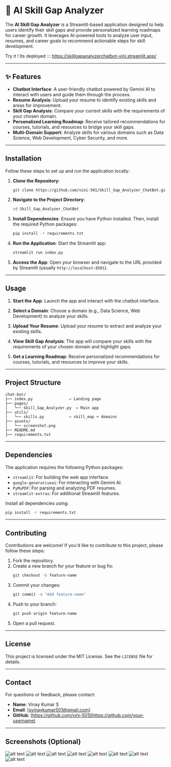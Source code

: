 # 🚀 AI Skill Gap Analyzer

The **AI Skill Gap Analyzer** is a Streamlit-based application designed to help users identify their skill gaps and provide personalized learning roadmaps for career growth. It leverages AI-powered tools to analyze user input, resumes, and career goals to recommend actionable steps for skill development.

Try it !
Its deployed ::: https://skillgapanalyzerchatbot-vini.streamlit.app/

---

## ✨ Features

- **Chatbot Interface**: A user-friendly chatbot powered by Gemini AI to interact with users and guide them through the process.
- **Resume Analysis**: Upload your resume to identify existing skills and areas for improvement.
- **Skill Gap Analysis**: Compare your current skills with the requirements of your chosen domain.
- **Personalized Learning Roadmap**: Receive tailored recommendations for courses, tutorials, and resources to bridge your skill gaps.
- **Multi-Domain Support**: Analyze skills for various domains such as Data Science, Web Development, Cyber Security, and more.

---

## Installation

Follow these steps to set up and run the application locally:

1. **Clone the Repository**:

   ```bash
   git clone https://github.com/vini-501/Skill_Gap_Analyzer_ChatBot.git
   ```

2. **Navigate to the Project Directory**:

   ```bash
   cd Skill_Gap_Analyzer_ChatBot
   ```

3. **Install Dependencies**:
   Ensure you have Python installed. Then, install the required Python packages:

   ```bash
   pip install -r requirements.txt
   ```

4. **Run the Application**:
   Start the Streamlit app:

   ```bash
   streamlit run index.py
   ```

5. **Access the App**:
   Open your browser and navigate to the URL provided by Streamlit (usually `http://localhost:8501`).

---

## Usage

1. **Start the App**:
   Launch the app and interact with the chatbot interface.
2. **Select a Domain**:
   Choose a domain (e.g., Data Science, Web Development) to analyze your skills.

3. **Upload Your Resume**:
   Upload your resume to extract and analyze your existing skills.

4. **View Skill Gap Analysis**:
   The app will compare your skills with the requirements of your chosen domain and highlight gaps.

5. **Get a Learning Roadmap**:
   Receive personalized recommendations for courses, tutorials, and resources to improve your skills.

---

## Project Structure

```
chat-bot/
├── index.py                ← Landing page
├── pages/
│   └── Skill_Gap_Analyzer.py  ← Main app
├── utils/
│   └── skills.py           ← skill_map + domains
├── assets/
│   └── screenshot.png
├── README.md
├── requirements.txt

```

---

## Dependencies

The application requires the following Python packages:

- `streamlit`: For building the web app interface.
- `google-generativeai`: For interacting with Gemini AI.
- `PyMuPDF`: For parsing and analyzing PDF resumes.
- `streamlit-extras`: For additional Streamlit features.

Install all dependencies using:

```bash
pip install -r requirements.txt
```

---

## Contributing

Contributions are welcome! If you'd like to contribute to this project, please follow these steps:

1. Fork the repository.
2. Create a new branch for your feature or bug fix:
   ```bash
   git checkout -b feature-name
   ```
3. Commit your changes:
   ```bash
   git commit -m "Add feature-name"
   ```
4. Push to your branch:
   ```bash
   git push origin feature-name
   ```
5. Open a pull request.

---

## License

This project is licensed under the MIT License. See the `LICENSE` file for details.

---

## Contact

For questions or feedback, please contact:

- **Name**: Vinay Kumar S
- **Email**: [svinaykumar501@gmail.com]
- **GitHub**: [https://github.com/vini-501](https://github.com/your-username)

---

## Screenshots (Optional)

![alt text](assets/image.png)
![alt text](assets/image-1.png)
![alt text](assets/image-2.png)
![alt text](assets/image-3.png)
![alt text](assets/image-4.png)
![alt text](assets/image-5.png)
![alt text](assets/image-6.png)
![alt text](assets/image-7.png)
